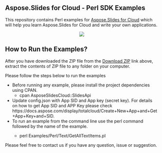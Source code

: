 ## Aspose.Slides for Cloud - Perl SDK Examples

This repository contains Perl examples for [Aspose.Slides for Cloud](http://www.aspose.com/products/slides/cloud) which will help you learn Aspose.Slides for Cloud and write your own applications.


<p align="center">
  <a title="Download Examples ZIP" href="https://github.com/aspose-slides/Aspose.Slides-for-Cloud/archive/master.zip">
	<img src="https://raw.github.com/AsposeExamples/java-examples-dashboard/master/images/downloadZip-Button-Large.png" />
  </a>
</p>

## How to Run the Examples?

After you have downloaded the ZIP file from the [Download ZIP](https://github.com/aspose-slides/Aspose.Slides-for-Cloud/archive/master.zip) link above, extract the contents of ZIP file to any folder on your computer. 


Please follow the steps below to run the examples

<ul>

<li>Before running any example, please install the project dependencies using CPAN. 
<ul><li>cpan AsposeSlidesCloud::SlidesApi</li></ul></li>
<li>Update config.json with App SID and App key (secret key). For details on how to get App SID and APP Key please check https://docs.aspose.com/display/totalcloud/Create+New+App+and+Get+App+Key+and+SID.</li>
<li>To run an example from the command line use the perl command followed by the name of the example. 
<ul><li>

perl Examples/Perl/Text/GetAllTextItems.pl</li></ul>
</li>

</ul>

Please feel free to contact us if you have any question, issue or suggestion.

